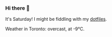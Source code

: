 ### Hi there :wave:

It's Saturday! I might be fiddling with my [dotfiles](https://github.com/bewuethr/dotfiles).

Weather in Toronto: overcast, at -9°C.
